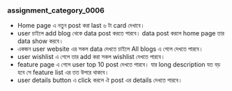 ### assignment_category_0006
* Home page এ নতুন post করা last ৬ টা card দেখাবে।
* ‍user চাইলে add blog থেকে data post করতে পারবে।  data post করলে home page তার data show করবে।
* একজন user website এর সকল data দেখতে চাইলে ‍All blogs এ গেলে দেখতে পারবে।
* user wishlist এ গেলে তার add করা সকল wishlist দেখতে পারবে।
* feature page এ গেলে user top 10 post দেখতে পারবে। যার long description যত বড় হবে সে feature list এর তত উপরে থাকবে।
* user details button এ click করলে ঐ post এর details দেখতে পারবে।